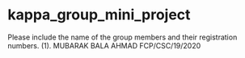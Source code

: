 # kappa_group_mini_project
Please include the name of the group members and their registration numbers.
(1). MUBARAK BALA AHMAD  FCP/CSC/19/2020
